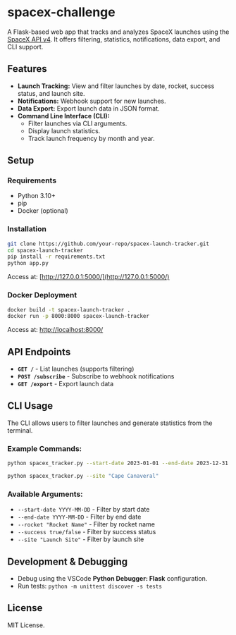 # spacex-challenge

A Flask-based web app that tracks and analyzes SpaceX launches using the [SpaceX API v4](https://api.spacexdata.com/v4). It offers filtering, statistics, notifications, data export, and CLI support.

## Features

- **Launch Tracking:** View and filter launches by date, rocket, success status, and launch site.
- **Notifications:** Webhook support for new launches.
- **Data Export:** Export launch data in JSON format.
- **Command Line Interface (CLI):**
  - Filter launches via CLI arguments.
  - Display launch statistics.
  - Track launch frequency by month and year.

## Setup

### Requirements

- Python 3.10+
- pip
- Docker (optional)

### Installation

```sh
git clone https://github.com/your-repo/spacex-launch-tracker.git
cd spacex-launch-tracker
pip install -r requirements.txt
python app.py
```

Access at: [http://127.0.0.1:5000/](http://127.0.0.1:5000/)

### Docker Deployment

```sh
docker build -t spacex-launch-tracker .
docker run -p 8000:8000 spacex-launch-tracker
```

Access at: [http://localhost:8000/](http://localhost:8000/)

## API Endpoints

- **`GET /`** - List launches (supports filtering)
- **`POST /subscribe`** - Subscribe to webhook notifications
- **`GET /export`** - Export launch data

## CLI Usage

The CLI allows users to filter launches and generate statistics from the terminal.

### Example Commands:

```sh
python spacex_tracker.py --start-date 2023-01-01 --end-date 2023-12-31 --rocket "Falcon 9"
```

```sh
python spacex_tracker.py --site "Cape Canaveral"
```

### Available Arguments:

- `--start-date YYYY-MM-DD` - Filter by start date
- `--end-date YYYY-MM-DD` - Filter by end date
- `--rocket "Rocket Name"` - Filter by rocket name
- `--success true/false` - Filter by success status
- `--site "Launch Site"` - Filter by launch site

## Development & Debugging

- Debug using the VSCode **Python Debugger: Flask** configuration.
- Run tests: `python -m unittest discover -s tests`

## License

MIT License.

